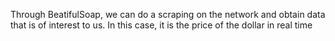
Through BeatifulSoap, we can do a scraping on the network and obtain data that is of interest to us.
In this case, it is the price of the dollar in real time
